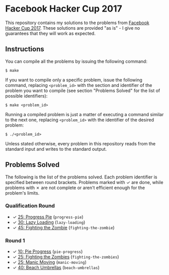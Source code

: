 # Facebook Hacker Cup 2017

This repository contains my solutions to the problems from [Facebook Hacker Cup 2017][1]. These solutions are provided "as is" - I give no guarantees that they will work as expected.

## Instructions

You can compile all the problems by issuing the following command:

    $ make

If you want to compile only a specific problem, issue the following command, replacing `<problem_id>` with the section and identifier of the problem you want to compile (see section "Problems Solved" for the list of possible identifiers):

    $ make <problem_id>

Running a compiled problem is just a matter of executing a command similar to the next one, replacing `<problem_id>` with the identifier of the desired problem:

    $ ./<problem_id>

Unless stated otherwise, every problem in this repository reads from the standard input and writes to the standard output.

## Problems Solved

The following is the list of the problems solved. Each problem identifier is specified between round brackets. Problems marked with ✓ are done, while problems with ✗ are not complete or aren't efficient enough for the problem's limits.

### Qualification Round

* ✓ [25: Progress Pie][qual1] (`progress-pie`)
* ✓ [30: Lazy Loading][qual2] (`lazy-loading`)
* ✓ [45: Fighting the Zombie][qual3] (`fighting-the-zombie`)

### Round 1

* ✓ [10: Pie Progress][round11] (`pie-progress`)
* ✓ [25: Fighting the Zombies][round12] (`fighting-the-zombies`)
* ✓ [25: Manic Moving][round13] (`manic-moving`)
* ✓ [40: Beach Umbrellas][round14] (`beach-umbrellas`)

[1]: https://www.facebook.com/hackercup
[qual1]: https://www.facebook.com/hackercup/problem/1254819954559001/
[qual2]: https://www.facebook.com/hackercup/problem/169401886867367/
[qual3]: https://www.facebook.com/hackercup/problem/326053454264498/
[round11]: https://www.facebook.com/hackercup/problem/1800890323482794/
[round12]: https://www.facebook.com/hackercup/problem/235709883547573/
[round13]: https://www.facebook.com/hackercup/problem/300438463685411/
[round14]: https://www.facebook.com/hackercup/problem/1760870734198100/
